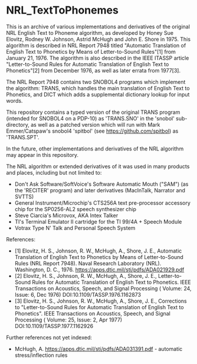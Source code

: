 # NRL_TextToPhonemes

This is an archive of various implementations and derivatives of the original NRL English Text to Phoneme algorithm, as developed by Honey Sue Elovitz, Rodney W. Johnson, Astrid McHugh and John E. Shore in 1975.
This algorithm is described in NRL Report 7948 titled "Automatic Translation of English Text to Phonetics by Means of Letter-to-Sound Rules"[1] from January 21, 1976. The algorithm is also described in the IEEE ITASSP article "Letter-to-Sound Rules for Automatic Translation of English Text to Phonetics"[2] from December 1976, as well as later errata from 1977[3].

The NRL Report 7948 contains two SNOBOL4 programs which implement the algorithm: TRANS, which handles the main translation of English Text to Phonetics, and DICT which adds a supplemental dictionary lookup for input words.

This repository contains a typed version of the original TRANS program (intended for SNOBOL4 on a PDP-10) as 'TRANS.SNO' in the 'snobol' sub-directory, as well as a patched version which will run with Mark Emmer/Catspaw's snobol4 'spitbol' (see https://github.com/spitbol) as 'TRANS.SPT'.

In the future, other implementations and derivatives of the NRL algorithm may appear in this repository.

The NRL algorithm or extended derivatives of it was used in many products and places, including but not limited to:
* Don't Ask Software/SoftVoice's Software Automatic Mouth ("SAM") (as the 'RECITER' program) and later derivatives (MacInTalk, Narrator and SVTTS)
* General Instrument/Microchip's CTS256A text pre-processor accessory chip for the SP0256-AL2 speech synthesizer chip
* Steve Ciarcia's Microvox, AKA Intex Talker
* TI's Terminal Emulator II cartridge for the TI 99/4A + Speech Module
* Votrax Type N' Talk and Personal Speech System


References:

* [1] Elovitz, H. S., Johnson, R. W., McHugh, A., Shore, J. E., Automatic Translation of English Text to Phonetics by Means of Letter-to-Sound Rules (NRL Report 7948). Naval Research Laboratory (NRL). Washington, D. C., 1976. https://apps.dtic.mil/sti/pdfs/ADA021929.pdf
* [2] Elovitz, H. S., Johnson, R. W., McHugh, A., Shore, J. E., Letter-to-Sound Rules for Automatic Translation of English Text to Phonetics. IEEE Transactions on Acoustics, Speech, and Signal Processing ( Volume: 24, Issue: 6, Dec 1976) DOI:10.1109/TASSP.1976.1162873
* [3] Elovitz, H. S., Johnson, R. W., McHugh, A., Shore, J. E., Corrections to "Letter-to-Sound Rules for Automatic Translation of English Text to Phonetics". IEEE Transactions on Acoustics, Speech, and Signal Processing ( Volume: 25, Issue: 2, Apr 1977) DOI:10.1109/TASSP.1977.1162926

Further references not yet indexed:
* McHugh, A. https://apps.dtic.mil/sti/pdfs/ADA031391.pdf - automatic stress/inflection rules
